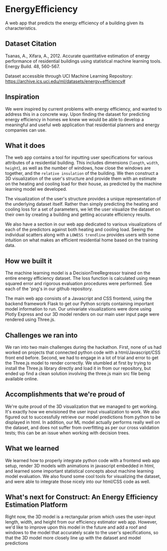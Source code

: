 # EnergyEfficiency

A web app that predicts the energy efficiency of a building given its characteristics.


## Dataset Citation

Tsanas, A., Xifara, A., 2012. Accurate quantitative estimation of energy performance of residential buildings using statistical machine learning tools. Energy Build. 48, 560-567.
  
Dataset accessible through UCI Machine Learning Repository: https://archive.ics.uci.edu/ml/datasets/energy+efficiency#

## Inspiration
We were inspired by current problems with energy efficiency, and wanted to address this in a concrete way. Upon finding the dataset for predicting energy efficiency in homes we knew we would be able to develop a meaningful and useful web application that residential planners and energy companies can use.

## What it does
The web app contains a tool for inputting user specifications for various attributes of a residential building. This includes dimensions (`length`, `width`, `height`), as well as the number of windows, how close the windows are together, and the `relative insulation` of the building. We then construct a 3D visualization of the user's structure and provide them with an estimate on the heating and cooling load for their house, as predicted by the machine learning model we developed. 

The visualization of the user's structure provides a unique representation of the underlying dataset itself. Rather than simply predicting the heating and cooling loss for a set of parameters, we let the user visualize the dataset on their own by creating a building and getting accurate efficiency results.

We also have a section in our web app dedicated to various visualizations of each of the predictors against both heating and cooling load. Seeing the individual scatters along with a `LOWESS trendline` provides users with some intuition on what makes an efficient residential home based on the training data.

## How we built it

The machine learning model is a DecisionTreeRegressor trained on the entire energy efficiency dataset. The loss function is calculated using mean squared error and rigorous evaluation procedures were performed. See each of the 'png's in our github repository.

The main web app consists of a Javascript and CSS frontend, using the backend framework Flask to get our Python scripts containing important model information to run. Our univariate visualizations were done using Plotly Express and our 3D model renders on our main user input page were rendered using Three.js.

## Challenges we ran into

We ran into two main challenges during the hackathon. First, none of us had worked on projects that connected python code with a html/Javascript/CSS front end before. Second, we had to engage in a lot of trial and error to get the Three.js model to render correctly. We stumbled at first by trying to install the Three.js library directly and load it in from our repository, but ended up find a clean solution involving the three.js main src file being available online.

## Accomplishments that we're proud of

We're quite proud of the 3D visualization that we managed to get working. It's exactly how we envisioned the user input visualization to work. We also figured out to successfully retrieve our model predictions from python to be displayed in html. In addition, our ML model actually performs really well on the dataset, and does not suffer from overfitting as per our cross validation tests; this can be an issue when working with decision trees.

## What we learned

We learned how to properly integrate python code with a frontend web app setup, render 3D models with animations in javascript embedded in html, and learned some important statistical concepts about machine learning model evaluation. We also found some cool tools for visualizing the dataset, and were able to integrate those nicely into our html/CSS code as well.

## What's next for Construct: An Energy Efficiency Estimation Platform

Right now, the 3D model is a rectangular prism which uses the user-input length, width, and height from our efficiency estimator web app. However, we'd like to improve upon this model in the future and add a roof and windows to the model that accurately scale to the user's specifications, so that the 3D model more closely line up with the dataset and model predictions
